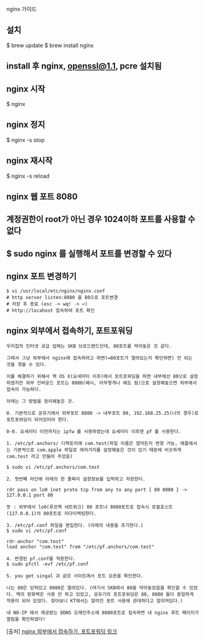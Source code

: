nginx 가이드



## 설치 

$ brew update
$ brew install nginx

## install 후 nginx, openssl@1.1, pcre 설치됨

## nginx 시작
$ nginx
## nginx 정지
$ nginx -s stop
## nginx 재시작
$ nginx -s reload

## nginx 웹 포트 8080
## 계정권한이 root가 아닌 경우 1024이하 포트를 사용할 수 없다
## $ sudo nginx 를 실행해서 포트를 변경할 수 있다

## nginx 포트 변경하기
~~~
$ vi /usr/local/etc/nginx/nginx.conf
# http server listen:8080 을 80으로 포트변경
# 저장 후 종료 (esc -> wq! -> ↩︎)
# http://locahost 접속하여 포트 확인
~~~


## nginx 외부에서 접속하기, 포트포워딩

```
우리집의 인터넷 공급 업체는 SKB 브로드밴드인데, 80포트를 막아놓은 것 같다.

그래서 그냥 외부에서 nginx에 접속하려고 하면(=80포트가 열려있는지 확인하면) 안 되는 것을 겪을 수 있다.

이를 해결하기 위해서 맥 OS X(요세미티 이후)에서 포트포워딩을 하면 내부에선 80으로 설정하였지만 외부 인바운드 포트는 8080(예시, 아무렇게나 해도 됨)으로 설정해놓으면 외부에서 접속이 가능하다.

아래는 그 방법을 정리해놓은 것.

0. 기본적으로 공유기에서 외부포트 8080 -> 내부포트 80, 192.168.25.25(나의 경우)로 포트포워딩이 되어있어야 한다.

0-0. 요세미티 이전까지는 ipfw 를 사용하였는데 요세미티 이후엔 pf 를 사용한다.

1. /etc/pf.anchors/ 디렉토리에 com.test(파일 이름은 얼마든지 변경 가능, 애플에서는 기본적으로 com.apple 파일로 여러가지를 설정해놓은 것이 있기 때문에 비슷하게 com.test 라고 만들어 주었음)

$ sudo vi /etc/pf.anchors/com.test

2. 첫번째 라인에 아래의 한 줄짜리 설정정보를 입력하고 저장한다.

rdr pass on lo0 inet proto tcp from any to any port { 80 8080 } -> 127.0.0.1 port 80

뜻 : 외부에서 lo0(루프백 네트워크) 80 포트나 8080포트로 접속시 로컬호스트(127.0.0.1)의 80포트로 리다이렉팅한다.

3. /etc/pf.conf 파일을 편집한다. (아래의 내용을 추가한다.)
$ sudo vi /etc/pf.conf

rdr-anchor "com.test"
load anchor "com.test" from "/etc/pf.anchors/com.test"

4. 변경된 pf.conf를 적용한다.
$ sudo pfctl -evf /etc/pf.conf

5. you get singal 과 같은 사이트에서 포트 오픈을 확인한다.

나는 80은 닫혀있고 8080은 열려있다. (여기서 SKB에서 80을 막아놓았음을 확인할 수 있었다. 맥의 방화벽은 사용 안 하고 있었고, 공유기의 포트포워딩은 80, 8080 둘다 동일하게 적용이 되어 있었다. 찾아보니 KT에서는 알려진 포트 사용에 관대하다고 알려져있다.)

내 NO-IP 에서 제공받는 DDNS 도메인주소에 8080포트로 접속하면 내 nginx 루트 페이지가 열림을 확인하였다!
```
[출처] [nginx 외부에서 접속하기, 포트포워딩 링크](https://lhb0517.tistory.com/entry/OS-X-%EB%A7%A5-OS-X-nginx-%EC%99%B8%EB%B6%80%EC%97%90%EC%84%9C-%EC%A0%91%EC%86%8D%ED%95%98%EA%B8%B0-%ED%8F%AC%ED%8A%B8%ED%8F%AC%EC%9B%8C%EB%94%A9?category=726837)

